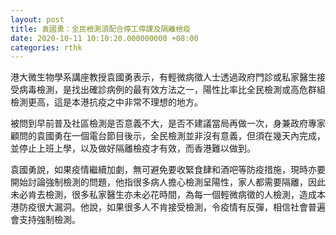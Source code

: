 ```yaml
---
layout: post
title: 袁國勇：全民檢測須配合停工停課及隔離檢疫
date: 2020-10-11 10:10:20.000000000 +08:00
categories: rthk
---
```


港大微生物學系講座教授袁國勇表示，有輕微病徵人士透過政府門診或私家醫生接受病毒檢測，是找出確診病例的最有效方法之一，陽性比率比全民檢測或高危群組檢測更高，這是本港抗疫之中非常不理想的地方。

被問到早前普及社區檢測是否意義不大，是否不建議當局再做一次，身兼政府專家顧問的袁國勇在一個電台節目後示，全民檢測並非沒有意義，但須在幾天內完成，並停止上班上學，以及做好隔離檢疫才有效，而香港難以做到。

袁國勇說，如果疫情繼續加劇，無可避免要收緊食肆和酒吧等防疫措施，現時亦要開始討論強制檢測的問題，他指很多病人擔心檢測呈陽性，家人都需要隔離，因此未必肯去檢測，很多私家醫生亦未必花時間，為每一個輕微病徵的人檢測，造成本港防疫很大漏洞。他說，如果很多人不肯接受檢測，令疫情有反彈，相信社會普遍會支持強制檢測。
